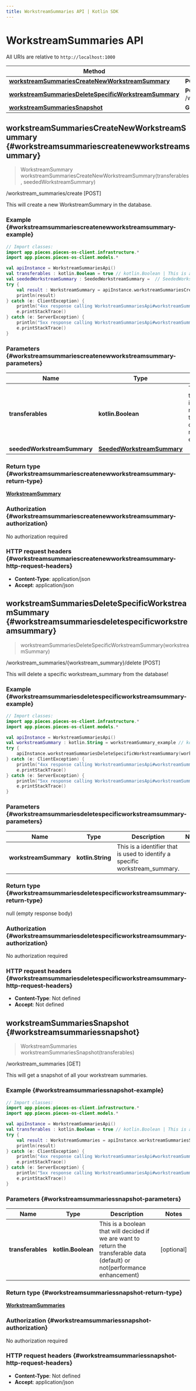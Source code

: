 ```yaml
---
title: WorkstreamSummaries API | Kotlin SDK
---
```


# WorkstreamSummaries API

All URIs are relative to `http://localhost:1000`

Method | HTTP request | Description
------------- | ------------- | -------------
[**workstreamSummariesCreateNewWorkstreamSummary**](#workstreamsummariescreatenewworkstreamsummary) | **POST** /workstream_summaries/create | /workstream_summaries/create [POST]
[**workstreamSummariesDeleteSpecificWorkstreamSummary**](#workstreamsummariesdeletespecificworkstreamsummary) | **POST** /workstream_summaries/\{workstream_summary\}/delete | /workstream_summaries/\{workstream_summary\}/delete [POST]
[**workstreamSummariesSnapshot**](#workstreamsummariessnapshot) | **GET** /workstream_summaries | /workstream_summaries [GET]


## **workstreamSummariesCreateNewWorkstreamSummary** {#workstreamsummariescreatenewworkstreamsummary}
> WorkstreamSummary workstreamSummariesCreateNewWorkstreamSummary(transferables, seededWorkstreamSummary)

/workstream_summaries/create [POST]

This will create a new WorkstreamSummary in the database.

### Example {#workstreamsummariescreatenewworkstreamsummary-example}
```kotlin
// Import classes:
import app.pieces.pieces-os-client.infrastructure.*
import app.pieces.pieces-os-client.models.*

val apiInstance = WorkstreamSummariesApi()
val transferables : kotlin.Boolean = true // kotlin.Boolean | This is a boolean that will decided if we are want to return the transferable data (default) or not(performance enhancement)
val seededWorkstreamSummary : SeededWorkstreamSummary =  // SeededWorkstreamSummary | 
try {
    val result : WorkstreamSummary = apiInstance.workstreamSummariesCreateNewWorkstreamSummary(transferables, seededWorkstreamSummary)
    println(result)
} catch (e: ClientException) {
    println("4xx response calling WorkstreamSummariesApi#workstreamSummariesCreateNewWorkstreamSummary")
    e.printStackTrace()
} catch (e: ServerException) {
    println("5xx response calling WorkstreamSummariesApi#workstreamSummariesCreateNewWorkstreamSummary")
    e.printStackTrace()
}
```

### Parameters {#workstreamsummariescreatenewworkstreamsummary-parameters}

Name | Type | Description  | Notes
------------- | ------------- | ------------- | -------------
 **transferables** | **kotlin.Boolean**| This is a boolean that will decided if we are want to return the transferable data (default) or not(performance enhancement) | [optional]
 **seededWorkstreamSummary** | [**SeededWorkstreamSummary**](../models/SeededWorkstreamSummary)|  | [optional]

### Return type {#workstreamsummariescreatenewworkstreamsummary-return-type}

[**WorkstreamSummary**](../models/WorkstreamSummary)

### Authorization {#workstreamsummariescreatenewworkstreamsummary-authorization}

No authorization required

### HTTP request headers {#workstreamsummariescreatenewworkstreamsummary-http-request-headers}

 - **Content-Type**: application/json
 - **Accept**: application/json

## **workstreamSummariesDeleteSpecificWorkstreamSummary** {#workstreamsummariesdeletespecificworkstreamsummary}
> workstreamSummariesDeleteSpecificWorkstreamSummary(workstreamSummary)

/workstream_summaries/\{workstream_summary\}/delete [POST]

This will delete a specific workstream_summary from the database!

### Example {#workstreamsummariesdeletespecificworkstreamsummary-example}
```kotlin
// Import classes:
import app.pieces.pieces-os-client.infrastructure.*
import app.pieces.pieces-os-client.models.*

val apiInstance = WorkstreamSummariesApi()
val workstreamSummary : kotlin.String = workstreamSummary_example // kotlin.String | This is a identifier that is used to identify a specific workstream_summary.
try {
    apiInstance.workstreamSummariesDeleteSpecificWorkstreamSummary(workstreamSummary)
} catch (e: ClientException) {
    println("4xx response calling WorkstreamSummariesApi#workstreamSummariesDeleteSpecificWorkstreamSummary")
    e.printStackTrace()
} catch (e: ServerException) {
    println("5xx response calling WorkstreamSummariesApi#workstreamSummariesDeleteSpecificWorkstreamSummary")
    e.printStackTrace()
}
```

### Parameters {#workstreamsummariesdeletespecificworkstreamsummary-parameters}

Name | Type | Description  | Notes
------------- | ------------- | ------------- | -------------
 **workstreamSummary** | **kotlin.String**| This is a identifier that is used to identify a specific workstream_summary. |

### Return type {#workstreamsummariesdeletespecificworkstreamsummary-return-type}

null (empty response body)

### Authorization {#workstreamsummariesdeletespecificworkstreamsummary-authorization}

No authorization required

### HTTP request headers {#workstreamsummariesdeletespecificworkstreamsummary-http-request-headers}

 - **Content-Type**: Not defined
 - **Accept**: Not defined

## **workstreamSummariesSnapshot** {#workstreamsummariessnapshot}
> WorkstreamSummaries workstreamSummariesSnapshot(transferables)

/workstream_summaries [GET]

This will get a snapshot of all your workstream summaries.

### Example {#workstreamsummariessnapshot-example}
```kotlin
// Import classes:
import app.pieces.pieces-os-client.infrastructure.*
import app.pieces.pieces-os-client.models.*

val apiInstance = WorkstreamSummariesApi()
val transferables : kotlin.Boolean = true // kotlin.Boolean | This is a boolean that will decided if we are want to return the transferable data (default) or not(performance enhancement)
try {
    val result : WorkstreamSummaries = apiInstance.workstreamSummariesSnapshot(transferables)
    println(result)
} catch (e: ClientException) {
    println("4xx response calling WorkstreamSummariesApi#workstreamSummariesSnapshot")
    e.printStackTrace()
} catch (e: ServerException) {
    println("5xx response calling WorkstreamSummariesApi#workstreamSummariesSnapshot")
    e.printStackTrace()
}
```

### Parameters {#workstreamsummariessnapshot-parameters}

Name | Type | Description  | Notes
------------- | ------------- | ------------- | -------------
 **transferables** | **kotlin.Boolean**| This is a boolean that will decided if we are want to return the transferable data (default) or not(performance enhancement) | [optional]

### Return type {#workstreamsummariessnapshot-return-type}

[**WorkstreamSummaries**](../models/WorkstreamSummaries)

### Authorization {#workstreamsummariessnapshot-authorization}

No authorization required

### HTTP request headers {#workstreamsummariessnapshot-http-request-headers}

 - **Content-Type**: Not defined
 - **Accept**: application/json

